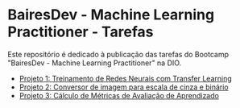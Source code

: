 # BairesDev - Machine Learning Practitioner - Tarefas

Este repositório é dedicado à publicação das tarefas do Bootcamp "BairesDev - Machine Learning Practitioner" na DIO.

- [Projeto 1: Treinamento de Redes Neurais com Transfer Learning](https://github.com/rafosos/dio-ML-BairesDev/tree/main/transfer-learning)
- [Projeto 2: Conversor de imagem para escala de cinza e binário](https://github.com/rafosos/dio-ML-BairesDev/tree/main/color_grey_binary)
- [Projeto 3: Cálculo de Métricas de Avaliação de Aprendizado](https://github.com/rafosos/dio-ML-BairesDev/tree/main/confusion-matrix)
